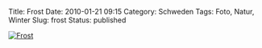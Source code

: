 Title: Frost
Date: 2010-01-21 09:15
Category: Schweden
Tags: Foto, Natur, Winter
Slug: frost
Status: published

[![Frost](/pic/frostorsahus_s.jpg "Frost")](/pic/frostorsahus_l.jpg)

